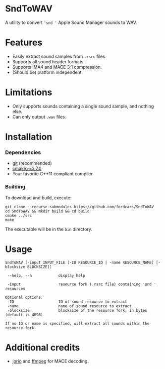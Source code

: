 # SndToWAV
A utility to convert `'snd '` Apple Sound Manager sounds to WAV.

# Features
* Easily extract sound samples from `.rsrc` files.
* Supports all sound header formats.
* Supports IMA4 and MACE 3:1 compression.
* (Should be) platform independent.

# Limitations
* Only supports sounds containing a single sound sample, and nothing else.
* Can only output `.wav` files.

# Installation
### Dependencies
* [git](https://git-scm.com/downloads) (recommended)
* [cmake>=3.7.0](https://cmake.org/download/)
* Your favorite C++11 compliant compiler

### Building
To download and build, execute:

    git clone --recurse-submodules https://github.com/fordcars/SndToWAV
    cd SndToWAV && mkdir build && cd build
    cmake ../src
    make

The executable will be in the `bin` directory.

# Usage

    SndToWAV [-input INPUT_FILE [-ID RESOURCE_ID | -name RESOURCE_NAME] [-blocksize BLOCKSIZE]]

     --help, --h            display help

     -input                 resource fork (.rsrc file) containing 'snd ' resources

    Optional options:
     -ID                    ID of sound resource to extract
     -name                  name of sound resource to extract
     -blocksize             blocksize of the resource fork, in bytes (default is 4096)

    If no ID or name is specified, will extract all sounds within the resource fork.

# Additional credits
* [jorio](https://github.com/jorio) and [ffmpeg](https://ffmpeg.org/) for MACE decoding.
